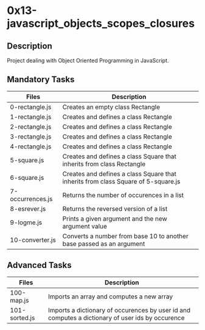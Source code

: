 # 0x13-javascript_objects_scopes_closures

## Description

Project dealing with Object Oriented Programming in JavaScript.

## Mandatory Tasks

| Files | Description |
| ----- | ----------- |
| 0-rectangle.js | Creates an empty class Rectangle |
| 1-rectangle.js | Creates and defines a class Rectangle |
| 2-rectangle.js | Creates and defines a class Rectangle |
| 3-rectangle.js | Creates and defines a class Rectangle |
| 4-rectangle.js | Creates and defines a class Rectangle |
| 5-square.js | Creates and defines a class Square that inherits from class Rectangle |
| 6-square.js | Creates and defines a class Square that inherits from class Square of 5-square.js |
| 7-occurrences.js | Returns the number of occurences in a list |
| 8-esrever.js | Returns the reversed version of a list |
| 9-logme.js| Prints a given argument and the new argument value |
| 10-converter.js | Converts a number from base 10 to another base passed as an argument |

## Advanced Tasks

| Files | Description |
| ----- | ----------- |
| 100-map.js | Imports an array and computes a new array |
| 101-sorted.js | Imports a dictionary of occurences by user id and computes a dictionary of user ids by occurence |
